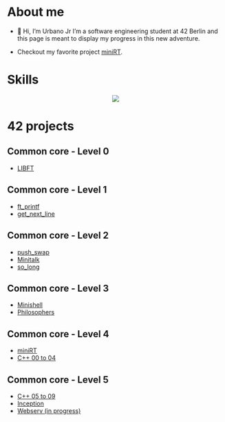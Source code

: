 # About me
- 👋 Hi, I’m Urbano Jr
I’m a software engineering student at 42 Berlin and this page is meant to display my progress in this new adventure.

- Checkout my favorite project [miniRT](https://github.com/urbanobazz/miniRT).
# Skills
<p align="center">
  <a href="https://skillicons.dev">
    <img src="https://skillicons.dev/icons?i=c,cpp,git,docker,github,bash,linux,vim,vscode,ps,blender,notion" />
  </a>
</p>

# 42 projects

## Common core - Level 0

- [LIBFT](https://github.com/urbanobazz/Libft)

## Common core - Level 1

- [ft_printf](https://github.com/urbanobazz/ft_printf)
- [get_next_line](https://github.com/urbanobazz/get_next_line)

## Common core - Level 2

- [push_swap](https://github.com/urbanobazz/push_swap)
- [Minitalk](https://github.com/urbanobazz/Minitalk)
- [so_long](https://github.com/urbanobazz/so_long)

## Common core - Level 3

- [Minishell](https://github.com/urbanobazz/Minishell)
- [Philosophers](https://github.com/urbanobazz/Philosophers)

## Common core - Level 4

- [miniRT](https://github.com/urbanobazz/miniRT)
- [C++ 00 to 04](https://github.com/urbanobazz/CPP_Rank_04)

## Common core - Level 5

- [C++ 05 to 09](https://github.com/urbanobazz/cpp-rank05)
- [Inception](https://github.com/urbanobazz/Inception)
- [Webserv (in progress)]()

<!---
urbanobazz/urbanobazz is a ✨ special ✨ repository because its `README.md` (this file) appears on your GitHub profile.
You can click the Preview link to take a look at your changes.
--->

